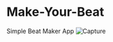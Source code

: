# Make-Your-Beat
Simple Beat Maker App
![Capture](https://user-images.githubusercontent.com/68221536/99391746-1555ae00-28f4-11eb-9c05-18140318302a.PNG)
